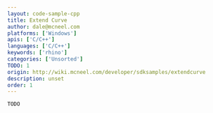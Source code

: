 ```yaml
---
layout: code-sample-cpp
title: Extend Curve
author: dale@mcneel.com
platforms: ['Windows']
apis: ['C/C++']
languages: ['C/C++']
keywords: ['rhino']
categories: ['Unsorted']
TODO: 1
origin: http://wiki.mcneel.com/developer/sdksamples/extendcurve
description: unset
order: 1
---
```


```cpp
TODO
```
